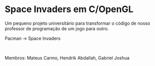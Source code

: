 # Space Invaders em C/OpenGL

Um pequeno projeto universitário para transformar o código de nosso professor de programação de um jogo para outro.

Pacman -> Space Invaders

<br/>

Membros: Mateus Carmo, Hendrik Abdallah, Gabriel Joshua
